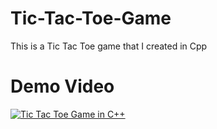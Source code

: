# Tic-Tac-Toe-Game
This is a Tic Tac Toe game that I created in Cpp

# Demo Video

[![Tic Tac Toe Game in C++](https://img.youtube.com/vi/rIxf0SQe2SQ/0.jpg)](https://www.youtube.com/watch?v=rIxf0SQe2SQ)


